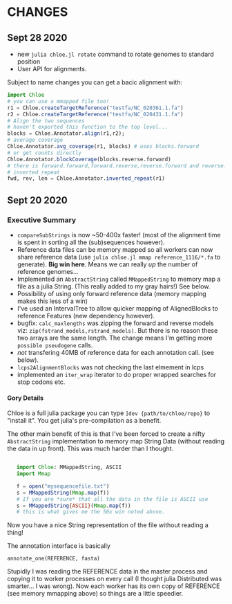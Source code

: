 # CHANGES

## Sept 28 2020

* new `julia chloe.jl rotate` command to rotate genomes to standard position
* User API for alignments.

Subject to name changes you can get a bacic alignment with:

```julia
import Chloe
# you can use a mmapped file too!
r1 = Chloe.createTargetReference("testfa/NC_020361.1.fa")
r2 = Chloe.createTargetReference("testfa/NC_020431.1.fa")
# Align the two sequences
# haven't exported this function to the top level...
blocks = Chloe.Annotator.align(r1,r2);
# average coverage
Chloe.Annotator.avg_coverage(r1, blocks) # uses blocks.forward
# or get counts directly
Chloe.Annotator.blockCoverage(blocks.reverse.forward)
# there is forward.forward,forward.reverse,reverse.forward and reverse.reverse
# inverted repeat
fwd, rev, len = Chloe.Annotator.inverted_repeat(r1)
```

## Sept 20 2020

### Executive Summary

* `compareSubStrings` is now ~50-400x faster! (most of the alignment
   time is spent in sorting all the (sub)sequences however).
* Reference data files can be memory mapped so all workers can now share reference data
  (use `julia chloe.jl mmap reference_1116/*.fa` to generate). **Big win here**.
  Means we can really *up* the number of reference genomes...
* Implemented an `AbstractString` called `MMappedString` to memory map
  a file as a julia String. (This really added to my gray hairs!) See below.
* Possibility of using only forward reference data (memory mapping makes this less of
  a win)
* I've used an IntervalTree to allow quicker mapping of AlignedBlocks to
  reference Features (new dependency however).
* bugfix: `calc_maxlengths` was zipping the forward and reverse models viz:
  `zip(fstrand_models,rstrand_models)`. But there is no reason these two arrays
  are the same length. The change means I'm getting more `possible pseudogene` calls.
* *not* transfering 40MB of reference data for each annotation call. (see below).
* `lcps2AlignmentBlocks` was not checking the last elmement in lcps
* implemented an `iter_wrap` iterator to do proper wrapped searches for stop codons etc.

#### Gory Details

Chloe is a full julia package you can type
`]dev {path/to/chloe/repo}` to "install it". You get julia's
pre-compilation as a benefit.

The other main benefit of this is that I've been forced to
create a nifty `AbstractString` implementation to memory map String Data
(without reading the data in up front). This was much harder than
I thought.

```julia

   import Chloe: MMappedString, ASCII
   import Mmap

   f = open("mysequencefile.txt")
   s = MMappedString(Mmap.map(f))
   # If you are *sure* that all the data in the file is ASCII use
   s = MMappedString{ASCII}(Mmap.map(f))
   # this is what gives me the 50x win noted above.
```

Now you have a nice String representation of the file
without reading a thing!

The annotation interface is basically

`annotate_one(REFERENCE, fasta)`

Stupidly I was reading the REFERENCE data in the master process
and copying it to worker processes on every call
(I thought julia Distributed was smarter... I was wrong). Now
each worker has its own copy of REFERENCE (see memory mmapping above)
so things are a little speedier.
